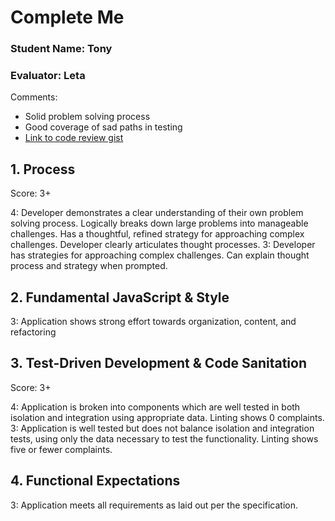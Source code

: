 # Complete Me
### Student Name: Tony
### Evaluator: Leta

Comments:
* Solid problem solving process
* Good coverage of sad paths in testing
* [Link to code review gist](https://gist.github.com/letakeane/75a983bec26485efd147a8efdccdbbc2)

## 1. Process

Score: 3+

4: Developer demonstrates a clear understanding of their own problem solving process. Logically breaks down large problems into manageable challenges. Has a thoughtful, refined strategy for approaching complex challenges. Developer clearly articulates thought processes.
3: Developer has strategies for approaching complex challenges. Can explain thought process and strategy when prompted.

## 2. Fundamental JavaScript & Style

3: Application shows strong effort towards organization, content, and refactoring

## 3. Test-Driven Development & Code Sanitation

Score: 3+

4: Application is broken into components which are well tested in both isolation and integration using appropriate data. Linting shows 0 complaints.
3: Application is well tested but does not balance isolation and integration tests, using only the data necessary to test the functionality. Linting shows five or fewer complaints.

## 4. Functional Expectations

3: Application meets all requirements as laid out per the specification.
